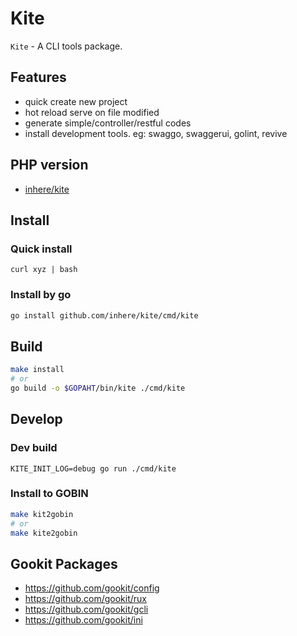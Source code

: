 # Kite

`Kite` - A CLI tools package.

## Features

- quick create new project
- hot reload serve on file modified
- generate simple/controller/restful codes
- install development tools. eg: swaggo, swaggerui, golint, revive

## PHP version

- [inhere/kite](https://github.com/inhere/kite)

## Install

### Quick install

```shell
curl xyz | bash
```

### Install by go

```bash
go install github.com/inhere/kite/cmd/kite
```

## Build

```bash
make install
# or
go build -o $GOPAHT/bin/kite ./cmd/kite
```

## Develop

### Dev build

```shell
KITE_INIT_LOG=debug go run ./cmd/kite
```

### Install to GOBIN

```bash
make kit2gobin
# or
make kite2gobin
```

## Gookit Packages

- https://github.com/gookit/config
- https://github.com/gookit/rux
- https://github.com/gookit/gcli
- https://github.com/gookit/ini
